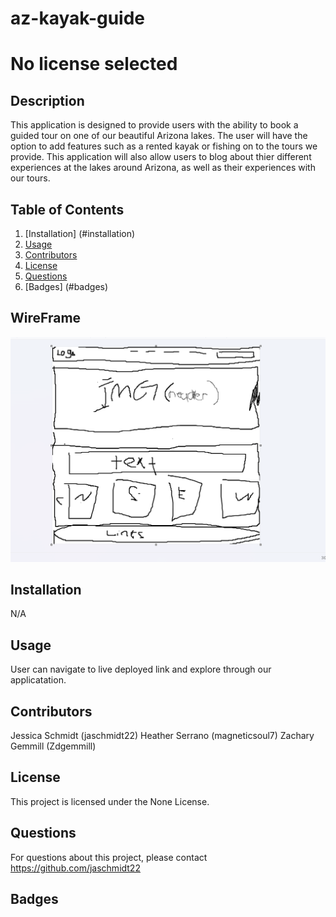 # az-kayak-guide

# No license selected

## Description

This application is designed to provide users with the ability to book a guided tour on one of our beautiful Arizona lakes. The user will have the option to add features such as a rented kayak or fishing on to the tours we provide. This application will also allow users to blog about thier different experiences at the lakes around Arizona, as well as their experiences with our tours.

## Table of Contents

1. [Installation] (#installation)
2. [Usage](#usage)
3. [Contributors](#contributors)
4. [License](#license)
5. [Questions](#questions)
6. [Badges] (#badges)

## WireFrame

![This is our rough draft wire frame of our application](az-kayak-guide/src/assets/roughdraft.png)

## Installation 

N/A

## Usage

User can navigate to live deployed link and explore through our applicatation.

## Contributors

Jessica Schmidt (jaschmidt22)
Heather Serrano (magneticsoul7)
Zachary Gemmill (Zdgemmill)

## License

This project is licensed under the None License.

## Questions

For questions about this project, please contact https://github.com/jaschmidt22

## Badges
